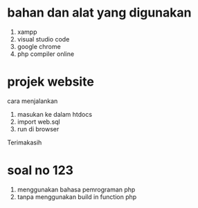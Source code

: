 # bahan dan alat yang digunakan
1. xampp
2. visual studio code
3. google chrome
4. php compiler online

# projek website
cara menjalankan
1. masukan ke dalam htdocs
2. import web.sql
3. run di browser

Terimakasih

# soal no 123
1. menggunakan bahasa pemrograman php
2. tanpa menggunakan build in function php
